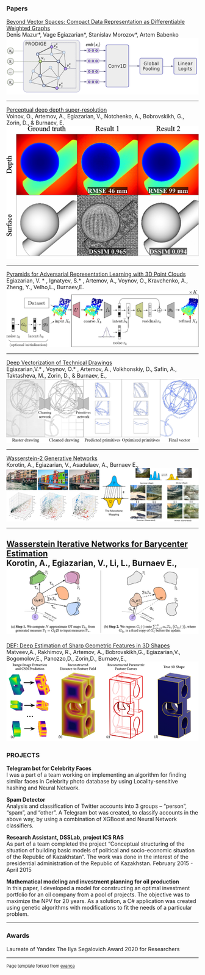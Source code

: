 
### Papers

[Beyond Vector Spaces: Compact Data Representation as Differentiable Weighted Graphs](https://papers.nips.cc/paper/8914-beyond-vector-spaces-compact-data-representation-as-differentiable-weighted-graphs)  
Denis Mazur*, Vage Egiazarian*, Stanislav Morozov*, Artem Babenko  
<img src="images/graph_emb_classification.png?raw=true"/>

---

[Perceptual deep depth super-resolution](http://adase.group/3ddl/projects/perceptual-depth-sr/)  
Voinov, O., Artemov, A., Egiazarian, V., Notchenko, A., Bobrovskikh, G., Zorin, D., & Burnaev, E.  
<img src="images/ddsr.jpg?raw=true"/>

---
[Pyramids for Adversarial Representation Learning with 3D Point Clouds](http://adase.group/3ddl/projects/3d-laplatgan/)  
Egiazarian, V. * , Ignatyev, S.* , Artemov, A., Voynov, O., Kravchenko, A., Zheng, Y., Velho,L., Burnaev,E.
<img src="images/latent_space.jpg?raw=true"/>

---

[Deep Vectorization of Technical Drawings](http://adase.group/3ddl/projects/vectorization/)  
Egiazarian,V.* , Voynov, O.* , Artemov, A., Volkhonskiy, D., Safin, A., Taktasheva, M., Zorin, D., & Burnaev, E.,
<img src="images/deep_vect.png?raw=true"/>

---
[Wasserstein-2 Generative Networks](http://adase.group/projects/w2gn/)    
 Korotin, A., Egiazarian, V., Asadulaev, A., Burnaev E., 
<img src="images/w2gn_header.jpg?raw=true"/>

---

[Wasserstein Iterative Networks for Barycenter Estimation](https://arxiv.org/abs/2201.12245)  
Korotin, A., Egiazarian, V., Li, L., Burnaev E.,
<img src="images/w2bar.png?raw=true"/>
---  

[DEF: Deep Estimation of Sharp Geometric Features in 3D Shapes](https://arxiv.org/abs/2011.15081)  
Matveev,A., Rakhimov, R., Artemov, A., Bobrovskikh,G., Egiazarian,V., Bogomolov,E., Panozzo,D., Zorin,D., Burnaev,E., 
<img src="images/def.png?raw=true"/>


### PROJECTS
**Telegram bot for Celebrity Faces**  
I was a part of a team working on implementing an algorithm for finding similar faces in Celebrity photo database by using Locality-sensitive hashing and Neural Network.  

**Spam Detector**   
Analysis and classification of Twitter accounts into 3 groups – “person”, “spam”, and “other”. A Telegram bot was created, to classify accounts in the above way, by using a combination of XGBoost and Neural Network classifiers.  

**Research Assistant, DSSLab, project ICS RAS**    
As part of a team completed the project “Conceptual structuring of the situation of building basic models of political and socio-economic situation of the Republic of Kazakhstan”. The work was done in the interest of the presidential administration of the Republic of Kazakhstan. February 2015 - April 2015  

**Mathematical modeling and investment planning for oil production**  
 In this paper, I developed a model for constructing an optimal investment portfolio for an oil company from a pool of projects. The objective was to maximize the NPV for 20 years. As a solution, a C# application was created using genetic algorithms with modifications to fit the needs of a particular problem.

---
### Awards
Laureate of  Yandex The Ilya Segalovich Award  2020 for Researchers


---
<p style="font-size:11px">Page template forked from <a href="https://github.com/evanca/quick-portfolio">evanca</a></p>
<!-- Remove above link if you don't want to attibute -->
